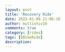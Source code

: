 ```yaml
---
layout: post
title: 'Recovery Ride'
date: 2022-01-09 21:06:18
author: multishiv19
comments: true
category: [rides]
tags: [EBikeRide]
description: 
---
```


<div width='100%' class='strava-embed-placeholder' data-embed-type='activity' data-embed-id='6494544838'></div>
<script src='https://strava-embeds.com/embed.js'></script>

